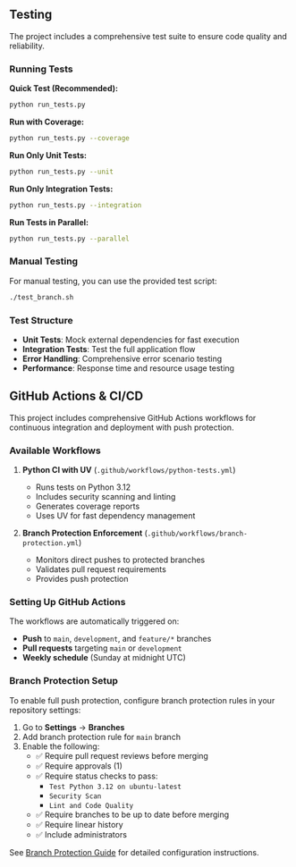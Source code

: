 ## Testing

The project includes a comprehensive test suite to ensure code quality and reliability.

### Running Tests

**Quick Test (Recommended):**
```bash
python run_tests.py
```

**Run with Coverage:**
```bash
python run_tests.py --coverage
```

**Run Only Unit Tests:**
```bash
python run_tests.py --unit
```

**Run Only Integration Tests:**
```bash
python run_tests.py --integration
```

**Run Tests in Parallel:**
```bash
python run_tests.py --parallel
```

### Manual Testing

For manual testing, you can use the provided test script:
```bash
./test_branch.sh
```

### Test Structure
- **Unit Tests**: Mock external dependencies for fast execution
- **Integration Tests**: Test the full application flow
- **Error Handling**: Comprehensive error scenario testing
- **Performance**: Response time and resource usage testing

## GitHub Actions & CI/CD

This project includes comprehensive GitHub Actions workflows for continuous integration and deployment with push protection.

### Available Workflows

1. **Python CI with UV** (`.github/workflows/python-tests.yml`)
   - Runs tests on Python 3.12
   - Includes security scanning and linting
   - Generates coverage reports
   - Uses UV for fast dependency management

2. **Branch Protection Enforcement** (`.github/workflows/branch-protection.yml`)
   - Monitors direct pushes to protected branches
   - Validates pull request requirements
   - Provides push protection

### Setting Up GitHub Actions

The workflows are automatically triggered on:
- **Push** to `main`, `development`, and `feature/*` branches
- **Pull requests** targeting `main` or `development`
- **Weekly schedule** (Sunday at midnight UTC)

### Branch Protection Setup

To enable full push protection, configure branch protection rules in your repository settings:

1. Go to **Settings** → **Branches**
2. Add branch protection rule for `main` branch
3. Enable the following:
   - ✅ Require pull request reviews before merging
   - ✅ Require approvals (1)
   - ✅ Require status checks to pass:
     - `Test Python 3.12 on ubuntu-latest`
     - `Security Scan`
     - `Lint and Code Quality`
   - ✅ Require branches to be up to date before merging
   - ✅ Require linear history
   - ✅ Include administrators

See [Branch Protection Guide](branch-protection.md) for detailed configuration instructions.
